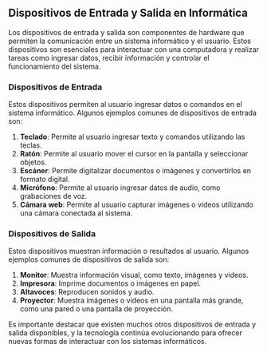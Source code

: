 ## Dispositivos de Entrada y Salida en Informática

Los dispositivos de entrada y salida son componentes de hardware que permiten la comunicación entre un sistema informático y el usuario. Estos dispositivos son esenciales para interactuar con una computadora y realizar tareas como ingresar datos, recibir información y controlar el funcionamiento del sistema.

### Dispositivos de Entrada

Estos dispositivos permiten al usuario ingresar datos o comandos en el sistema informático. Algunos ejemplos comunes de dispositivos de entrada son:

1. **Teclado**: Permite al usuario ingresar texto y comandos utilizando las teclas.
2. **Ratón**: Permite al usuario mover el cursor en la pantalla y seleccionar objetos.
3. **Escáner**: Permite digitalizar documentos o imágenes y convertirlos en formato digital.
4. **Micrófono**: Permite al usuario ingresar datos de audio, como grabaciones de voz.
5. **Cámara web**: Permite al usuario capturar imágenes o videos utilizando una cámara conectada al sistema.

### Dispositivos de Salida

Estos dispositivos muestran información o resultados al usuario. Algunos ejemplos comunes de dispositivos de salida son:

1. **Monitor**: Muestra información visual, como texto, imágenes y videos.
2. **Impresora**: Imprime documentos o imágenes en papel.
3. **Altavoces**: Reproducen sonidos y audio.
4. **Proyector**: Muestra imágenes o videos en una pantalla más grande, como una pared o una pantalla de proyección.

Es importante destacar que existen muchos otros dispositivos de entrada y salida disponibles, y la tecnología continúa evolucionando para ofrecer nuevas formas de interactuar con los sistemas informáticos.
